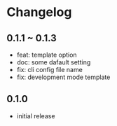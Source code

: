 # Changelog

## 0.1.1 ~ 0.1.3

- feat: template option
- doc: some dafault setting
- fix: cli config file name
- fix: development mode template

## 0.1.0

- initial release
